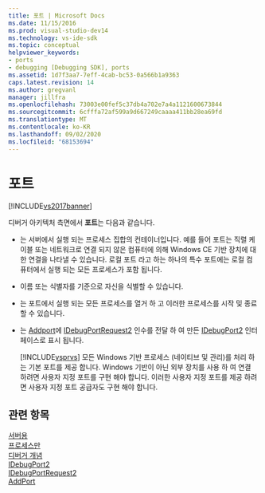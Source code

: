 ```yaml
---
title: 포트 | Microsoft Docs
ms.date: 11/15/2016
ms.prod: visual-studio-dev14
ms.technology: vs-ide-sdk
ms.topic: conceptual
helpviewer_keywords:
- ports
- debugging [Debugging SDK], ports
ms.assetid: 1d7f3aa7-7eff-4cab-bc53-0a566b1a9363
caps.latest.revision: 14
ms.author: gregvanl
manager: jillfra
ms.openlocfilehash: 73003e00fef5c37db4a702e7a4a1121600673844
ms.sourcegitcommit: 6cfffa72af599a9d667249caaaa411bb28ea69fd
ms.translationtype: MT
ms.contentlocale: ko-KR
ms.lasthandoff: 09/02/2020
ms.locfileid: "68153694"
---
```

# <a name="ports"></a>포트
[!INCLUDE[vs2017banner](../../includes/vs2017banner.md)]

디버거 아키텍처 측면에서 **포트**는 다음과 같습니다.  
  
- 는 서버에서 실행 되는 프로세스 집합의 컨테이너입니다. 예를 들어 포트는 직렬 케이블 또는 네트워크로 연결 되지 않은 컴퓨터에 의해 Windows CE 기반 장치에 대 한 연결을 나타낼 수 있습니다. 로컬 포트 라고 하는 하나의 특수 포트에는 로컬 컴퓨터에서 실행 되는 모든 프로세스가 포함 됩니다.  
  
- 이름 또는 식별자를 기준으로 자신을 식별할 수 있습니다.  
  
- 는 포트에서 실행 되는 모든 프로세스를 열거 하 고 이러한 프로세스를 시작 및 종료할 수 있습니다.  
  
- 는 [Addport](../../extensibility/debugger/reference/idebugportsupplier2-addport.md)에 [IDebugPortRequest2](../../extensibility/debugger/reference/idebugportrequest2.md) 인수를 전달 하 여 만든 [IDebugPort2](../../extensibility/debugger/reference/idebugport2.md) 인터페이스로 표시 됩니다.  
  
  [!INCLUDE[vsprvs](../../includes/vsprvs-md.md)] 모든 Windows 기반 프로세스 (네이티브 및 관리)를 처리 하는 기본 포트를 제공 합니다. Windows 기반이 아닌 외부 장치를 사용 하 여 연결 하려면 사용자 지정 포트를 구현 해야 합니다. 이러한 사용자 지정 포트를 제공 하려면 사용자 지정 포트 공급자도 구현 해야 합니다.  
  
## <a name="see-also"></a>관련 항목  
 [서버용](../../extensibility/debugger/servers-visual-studio-sdk.md)   
 [프로세스만](../../extensibility/debugger/processes.md)   
 [디버거 개념](../../extensibility/debugger/debugger-concepts.md)   
 [IDebugPort2](../../extensibility/debugger/reference/idebugport2.md)   
 [IDebugPortRequest2](../../extensibility/debugger/reference/idebugportrequest2.md)   
 [AddPort](../../extensibility/debugger/reference/idebugportsupplier2-addport.md)
